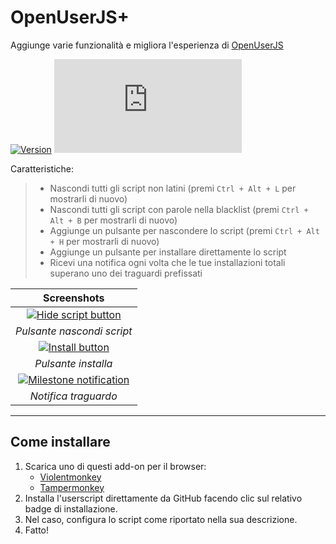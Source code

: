 # OpenUserJS+

Aggiunge varie funzionalità e migliora l'esperienza di [OpenUserJS](https://openuserjs.org/)

[![Version](https://img.shields.io/endpoint?url=https://runkit.io/ifelix18/userscript-version/branches/master/iFelix18/Userscripts/master/userscripts/meta/openuserjs-plus.meta.js&style=flat-square)](#openuserjs)
[![Size](https://img.shields.io/github/size/iFelix18/Userscripts/userscripts/openuserjs-plus.user.js?style=flat-square)](#openuserjs)

Caratteristiche:
>
>* Nascondi tutti gli script non latini (premi `Ctrl + Alt + L` per mostrarli di nuovo)
>* Nascondi tutti gli script con parole nella blacklist (premi `Ctrl + Alt + B` per mostrarli di nuovo)
>* Aggiunge un pulsante per nascondere lo script (premi `Ctrl + Alt + H` per mostrarli di nuovo)
>* Aggiunge un pulsante per installare direttamente lo script
>* Ricevi una notifica ogni volta che le tue installazioni totali superano uno dei traguardi prefissati

|                                           Screenshots                                            |
| :----------------------------------------------------------------------------------------------: |
| [![Hide script button](https://i.imgur.com/8sRWP33.png "Pulsante nascondi script")](#openuserjs) |
|                                    _Pulsante nascondi script_                                    |
|      [![Install button](https://i.imgur.com/3LQLR3B.png "Pulsante installa")](#openuserjs)       |
|                                       _Pulsante installa_                                        |
|  [![Milestone notification](https://i.imgur.com/H93HBvL.png "Notifica traguardo")](#openuserjs)  |
|                                       _Notifica traguardo_                                       |

---

## Come installare

1. Scarica uno di questi add-on per il browser:
    * [Violentmonkey](https://violentmonkey.github.io/)
    * [Tampermonkey](https://www.tampermonkey.net/)
2. Installa l'userscript direttamente da GitHub facendo clic sul relativo badge di installazione.
3. Nel caso, configura lo script come riportato nella sua descrizione.
4. Fatto!

